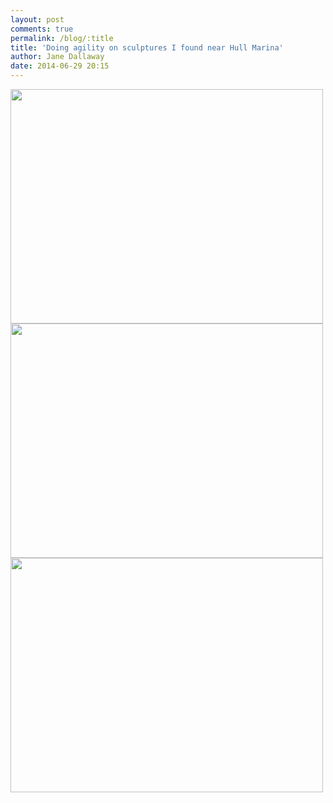 ```yaml
---
layout: post
comments: true
permalink: /blog/:title
title: 'Doing agility on sculptures I found near Hull Marina'
author: Jane Dallaway
date: 2014-06-29 20:15
---
```


<div><a href="http://static.skitters.dallaway.com/tp_IMG_20140629_192016.jpg"><img src="http://static.skitters.dallaway.com/tp_thumb_IMG_20140629_192016.jpg" width="500" height="375"/></a></div><div><a href="http://static.skitters.dallaway.com/tp_IMG_20140629_192010.jpg"><img src="http://static.skitters.dallaway.com/tp_thumb_IMG_20140629_192010.jpg" width="500" height="375"/></a></div><div><a href="http://static.skitters.dallaway.com/tp_IMG_20140629_192001.jpg"><img src="http://static.skitters.dallaway.com/tp_thumb_IMG_20140629_192001.jpg" width="500" height="375"/></a></div>


    
      
